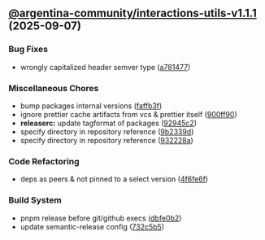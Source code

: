 ## [@argentina-community/interactions-utils-v1.1.1](https://github.com/0xar-ds/public/compare/@argentina-community/interactions-utils@1.1.0...@argentina-community/interactions-utils@1.1.1) (2025-09-07)

### Bug Fixes

* wrongly capitalized header semver type ([a781477](https://github.com/0xar-ds/public/commit/a781477b36faab8ca285b9bfd474033ba65738e0))

### Miscellaneous Chores

* bump packages internal versions ([faffb3f](https://github.com/0xar-ds/public/commit/faffb3f9152479b534c7cabaa924211101007832))
* ignore prettier cache artifacts from vcs & prettier itself ([900ff90](https://github.com/0xar-ds/public/commit/900ff90ae53605ea67b5a131b687e412ef4a5de4))
* **releaserc:** update tagformat of packages ([92945c2](https://github.com/0xar-ds/public/commit/92945c2c7441b1c091f195c8ebcb01920efc05e8))
* specify directory in repository reference ([9b2339d](https://github.com/0xar-ds/public/commit/9b2339d184ccb6db519856362c8de622dcb28186))
* specify directory in repository reference ([932228a](https://github.com/0xar-ds/public/commit/932228af53308ddf5c9131c619b095205e5f8f80))

### Code Refactoring

* deps as peers & not pinned to a select version ([4f6fe6f](https://github.com/0xar-ds/public/commit/4f6fe6f14f2db9bd5ed2942c99bec4ad1ec50b21))

### Build System

* pnpm release before git/github execs ([dbfe0b2](https://github.com/0xar-ds/public/commit/dbfe0b2f2fabedfd975c091c35785faaed884db1))
* update semantic-release config ([732c5b5](https://github.com/0xar-ds/public/commit/732c5b5f8b0894569b945d8d80b5058d9efc4aa5))
